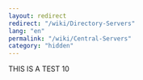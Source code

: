 ```yaml
---
layout: redirect
redirect: "/wiki/Directory-Servers"
lang: "en"
permalink: "/wiki/Central-Servers"
category: "hidden"
---
```

THIS IS A TEST 10
